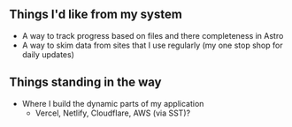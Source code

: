 ## Things I'd like from my system

- A way to track progress based on files and there completeness in Astro
- A way to skim data from sites that I use regularly (my one stop shop for daily updates)

## Things standing in the way

- Where I build the dynamic parts of my application
  - Vercel, Netlify, Cloudflare, AWS (via SST)?
